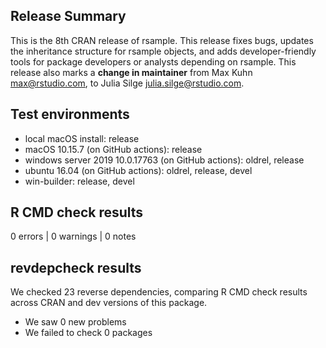 ## Release Summary

This is the 8th CRAN release of rsample. This release fixes bugs, updates the inheritance structure for rsample objects, and adds developer-friendly tools for package developers or analysts depending on rsample. This release also marks a **change in maintainer** from Max Kuhn <max@rstudio.com>, to Julia Silge <julia.silge@rstudio.com>.

## Test environments

* local macOS install: release
* macOS 10.15.7 (on GitHub actions): release
* windows server 2019 10.0.17763 (on GitHub actions): oldrel, release
* ubuntu 16.04 (on GitHub actions): oldrel, release, devel
* win-builder: release, devel

## R CMD check results

0 errors | 0 warnings | 0 notes

## revdepcheck results

We checked 23 reverse dependencies, comparing R CMD check results across CRAN and dev versions of this package.

 * We saw 0 new problems
 * We failed to check 0 packages
